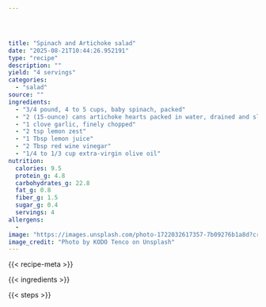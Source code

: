 ```yaml
---




title: "Spinach and Artichoke salad"
date: "2025-08-21T10:44:26.952191"
type: "recipe"
description: ""
yield: "4 servings"
categories:
  - "salad"
source: ""
ingredients:
  - "3/4 pound, 4 to 5 cups, baby spinach, packed"
  - "2 (15-ounce) cans artichoke hearts packed in water, drained and sliced"
  - "1 clove garlic, finely chopped"
  - "2 tsp lemon zest"
  - "1 Tbsp lemon juice"
  - "2 Tbsp red wine vinegar"
  - "1/4 to 1/3 cup extra-virgin olive oil"
nutrition:
  calories: 9.5
  protein_g: 4.8
  carbohydrates_g: 22.8
  fat_g: 0.8
  fiber_g: 1.5
  sugar_g: 0.4
  servings: 4
allergens:
  -
image: "https://images.unsplash.com/photo-1722032617357-7b09276b1a8d?crop=entropy&cs=tinysrgb&fit=max&fm=jpg&ixid=M3w3OTQ5MzV8MHwxfHNlYXJjaHwxfHxzcGluYWNoJTIwYW5kJTIwYXJ0aWNob2tlJTIwc2FsYWQlMjBmb29kJTIwc2FsYWR8ZW58MXwwfHx8MTc1NTc5NTkxMHww&ixlib=rb-4.1.0&q=80&w=1080"
image_credit: "Photo by KODO Tenco on Unsplash"
---
```


{{< recipe-meta >}}

{{< ingredients >}}

{{< steps >}}
